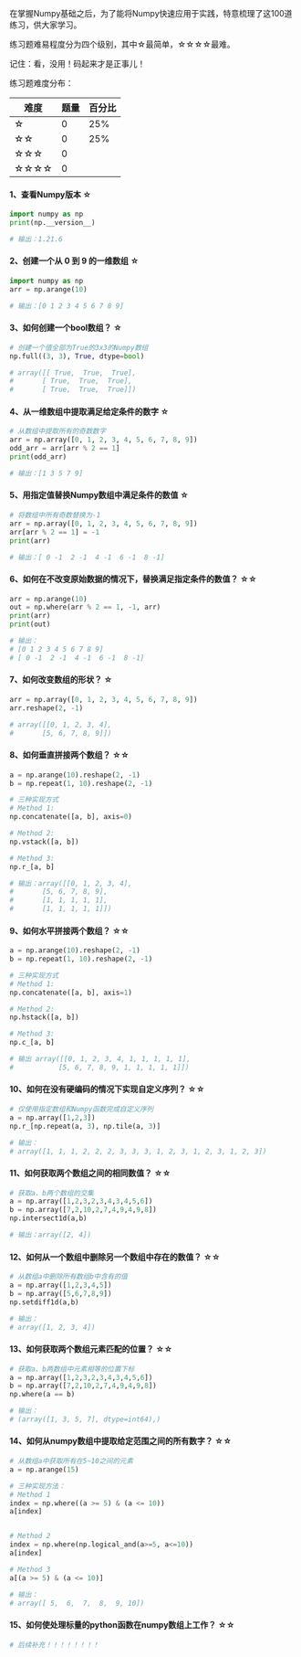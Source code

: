 在掌握Numpy基础之后，为了能将Numpy快速应用于实践，特意梳理了这100道练习，供大家学习。

练习题难易程度分为四个级别，其中☆最简单，☆☆☆☆最难。

记住：看，没用！码起来才是正事儿！

练习题难度分布：

| 难度 | 题量 | 百分比 |
| ---- | ------- | ------- |
|☆ | 0 | 25%|
|☆☆| 0 | 25%|
|☆☆☆| 0 ||
|☆☆☆☆ | 0 ||

#### 1、查看Numpy版本    ☆
```python
import numpy as np
print(np.__version__)

# 输出：1.21.6
```

#### 2、创建一个从 0 到 9 的一维数组    ☆

```python
import numpy as np
arr = np.arange(10)

# 输出：[0 1 2 3 4 5 6 7 8 9]
```

#### 3、如何创建一个bool数组？ ☆
```python
# 创建一个值全部为True的3x3的Numpy数组
np.full((3, 3), True, dtype=bool)

# array([[ True,  True,  True],
#       [ True,  True,  True],
#       [ True,  True,  True]])
```

#### 4、从一维数组中提取满足给定条件的数字    ☆
```python
# 从数组中提取所有的奇数数字
arr = np.array([0, 1, 2, 3, 4, 5, 6, 7, 8, 9])
odd_arr = arr[arr % 2 == 1]
print(odd_arr)

# 输出：[1 3 5 7 9]
```

#### 5、用指定值替换Numpy数组中满足条件的数值    ☆
```python
# 将数组中所有奇数替换为-1
arr = np.array([0, 1, 2, 3, 4, 5, 6, 7, 8, 9])
arr[arr % 2 == 1] = -1
print(arr)

# 输出：[ 0 -1  2 -1  4 -1  6 -1  8 -1]
```

#### 6、如何在不改变原始数据的情况下，替换满足指定条件的数值？ ☆☆
```python
arr = np.arange(10)
out = np.where(arr % 2 == 1, -1, arr)
print(arr)
print(out)

# 输出：
# [0 1 2 3 4 5 6 7 8 9]
# [ 0 -1  2 -1  4 -1  6 -1  8 -1]
```

#### 7、如何改变数组的形状？   ☆
```python
arr = np.array([0, 1, 2, 3, 4, 5, 6, 7, 8, 9])
arr.reshape(2, -1)

# array([[0, 1, 2, 3, 4],
#       [5, 6, 7, 8, 9]])
```

#### 8、如何垂直拼接两个数组？ ☆☆
```python
a = np.arange(10).reshape(2, -1)
b = np.repeat(1, 10).reshape(2, -1)

# 三种实现方式
# Method 1:
np.concatenate([a, b], axis=0)

# Method 2:
np.vstack([a, b])

# Method 3:
np.r_[a, b]

# 输出：array([[0, 1, 2, 3, 4],
#       [5, 6, 7, 8, 9],
#       [1, 1, 1, 1, 1],
#       [1, 1, 1, 1, 1]])
```

#### 9、如何水平拼接两个数组？  ☆☆
```python
a = np.arange(10).reshape(2, -1)
b = np.repeat(1, 10).reshape(2, -1)

# 三种实现方式
# Method 1:
np.concatenate([a, b], axis=1)

# Method 2:
np.hstack([a, b])

# Method 3:
np.c_[a, b]

# 输出 array([[0, 1, 2, 3, 4, 1, 1, 1, 1, 1],
#           [5, 6, 7, 8, 9, 1, 1, 1, 1, 1]])
```

#### 10、如何在没有硬编码的情况下实现自定义序列？ ☆☆
```python
# 仅使用指定数组和Numpy函数完成自定义序列
a = np.array([1,2,3])
np.r_[np.repeat(a, 3), np.tile(a, 3)]

# 输出： 
# array([1, 1, 1, 2, 2, 2, 3, 3, 3, 1, 2, 3, 1, 2, 3, 1, 2, 3])
```

#### 11、如何获取两个数组之间的相同数值？    ☆☆
```python
# 获取a、b两个数组的交集
a = np.array([1,2,3,2,3,4,3,4,5,6])
b = np.array([7,2,10,2,7,4,9,4,9,8])
np.intersect1d(a,b)

# 输出：array([2, 4])
```

#### 12、如何从一个数组中删除另一个数组中存在的数值？  ☆☆
```python
# 从数组a中删除所有数组b中含有的值
a = np.array([1,2,3,4,5])
b = np.array([5,6,7,8,9])
np.setdiff1d(a,b)

# 输出：
# array([1, 2, 3, 4])
```

#### 13、如何获取两个数组元素匹配的位置？    ☆☆
```python
# 获取a、b两数组中元素相等的位置下标
a = np.array([1,2,3,2,3,4,3,4,5,6])
b = np.array([7,2,10,2,7,4,9,4,9,8])
np.where(a == b)

# 输出：
# (array([1, 3, 5, 7], dtype=int64),)
```

#### 14、如何从numpy数组中提取给定范围之间的所有数字？   ☆☆
```python
# 从数组a中获取所有在5~10之间的元素
a = np.arange(15)

# 三种实现方法：
# Method 1
index = np.where((a >= 5) & (a <= 10))
a[index]


# Method 2
index = np.where(np.logical_and(a>=5, a<=10))
a[index]

# Method 3
a[(a >= 5) & (a <= 10)]

# 输出：
# array([ 5,  6,  7,  8,  9, 10])
```

#### 15、如何使处理标量的python函数在numpy数组上工作？    ☆☆
```python
# 后续补充！！！！！！！！
```




